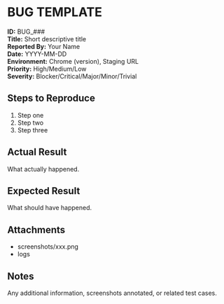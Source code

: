 # BUG TEMPLATE

**ID:** BUG_###  
**Title:** Short descriptive title  
**Reported By:** Your Name  
**Date:** YYYY-MM-DD  
**Environment:** Chrome (version), Staging URL  
**Priority:** High/Medium/Low  
**Severity:** Blocker/Critical/Major/Minor/Trivial

## Steps to Reproduce
1. Step one
2. Step two
3. Step three

## Actual Result
What actually happened.

## Expected Result
What should have happened.

## Attachments
- screenshots/xxx.png
- logs

## Notes
Any additional information, screenshots annotated, or related test cases.
